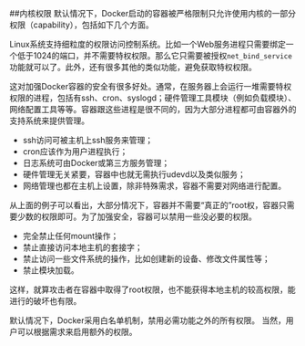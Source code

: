 ##内核权限
默认情况下，Docker启动的容器被严格限制只允许使用内核的一部分权限（capability），包括如下几个方面。

Linux系统支持细粒度的权限访问控制系统。比如一个Web服务进程只需要绑定一个低于1024的端口，并不需要特权权限。那么它只需要被授权`net_bind_service`功能就可以了。此外，还有很多其他的类似功能，避免获取特权权限。

这对加强Docker容器的安全有很多好处。通常，在服务器上会运行一堆需要特权权限的进程，包括有ssh、cron、syslogd；硬件管理工具模块（例如负载模块）、网络配置工具等等。容器跟这些进程是很不同的，因为大部分进程都可由容器外的支持系统来提供管理。

* ssh访问可被主机上ssh服务来管理；
* cron应该作为用户进程执行；
* 日志系统可由Docker或第三方服务管理；
* 硬件管理无关紧要，容器中也就无需执行udevd以及类似服务；
* 网络管理也都在主机上设置，除非特殊需求，容器不需要对网络进行配置。

从上面的例子可以看出，大部分情况下，容器并不需要“真正的”root权，容器只需要少数的权限即可。为了加强安全，容器可以禁用一些没必要的权限。
* 完全禁止任何mount操作；
* 禁止直接访问本地主机的套接字；
* 禁止访问一些文件系统的操作，比如创建新的设备、修改文件属性等；
* 禁止模块加载。

这样，就算攻击者在容器中取得了root权限，也不能获得本地主机的较高权限，能进行的破坏也有限。


默认情况下，Docker采用白名单机制，禁用必需功能之外的所有权限。
当然，用户可以根据需求来启用额外的权限。
